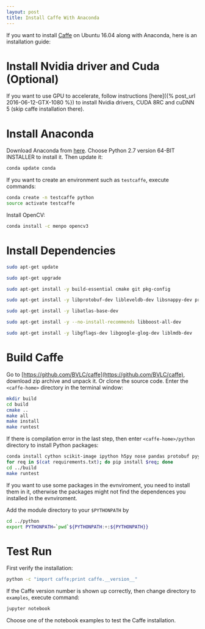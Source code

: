 ```yaml
---
layout: post
title: Install Caffe With Anaconda
---
```


If you want to install [Caffe](http://caffe.berkeleyvision.org/) on Ubuntu 16.04 along with Anaconda, here is an installation guide:


# Install Nvidia driver and Cuda (Optional)

If you want to use GPU to accelerate, follow instructions [here]({% post_url 2016-06-12-GTX-1080 %}) to install Nvidia drivers, CUDA 8RC and cuDNN 5 (skip caffe installation there).

# Install Anaconda

Download Anaconda from [here](https://www.continuum.io/downloads). Choose Python 2.7 version 64-BIT INSTALLER to install it. Then update it:

```bash
conda update conda
```

If you want to create an environment such as `testcaffe`, execute commands:

```bash
conda create -n testcaffe python
source activate testcaffe
```

Install OpenCV:

```bash
conda install -c menpo opencv3
```

# Install Dependencies

```bash
sudo apt-get update

sudo apt-get upgrade

sudo apt-get install -y build-essential cmake git pkg-config

sudo apt-get install -y libprotobuf-dev libleveldb-dev libsnappy-dev protobuf-compiler

sudo apt-get install -y libatlas-base-dev 

sudo apt-get install -y --no-install-recommends libboost-all-dev

sudo apt-get install -y libgflags-dev libgoogle-glog-dev liblmdb-dev
```

# Build Caffe

Go to [https://github.com/BVLC/caffe](https://github.com/BVLC/caffe), download zip archive and unpack it. Or clone the source code. Enter the `<caffe-home>` directory in the terminal window:

```bash
mkdir build
cd build
cmake ..
make all
make install
make runtest
```

If there is compilation error in the last step, then enter `<caffe-home>/python` directory to install Python packages:

```bash
conda install cython scikit-image ipython h5py nose pandas protobuf pyyaml jupyter
for req in $(cat requirements.txt); do pip install $req; done
cd ../build
make runtest
```

If you want to use some packages in the evnviroment, you need to install them in it, otherwise the packages might not find the dependences you installed in the evnviroment.

Add the module directory to your `$PYTHONPATH` by 

```bash
cd ../python
export PYTHONPATH=`pwd`${PYTHONPATH:+:${PYTHONPATH}}
```

# Test Run

First verify the installation:

```bash
python -c "import caffe;print caffe.__version__"
```

If the Caffe version number is shown up correctly, then change directory to `examples`, execute command:

```bash
jupyter notebook
```

Choose one of the notebook examples to test the Caffe installation.




